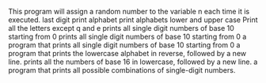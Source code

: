 This program will assign a random number to the variable n each time it is executed. 
last digit
print alphabet
print alphabets lower and upper case
Print all the letters except q and e
prints all single digit numbers of base 10 starting from 0
 prints all single digit numbers of base 10 starting from 0
a program that prints all single digit numbers of base 10 starting from 0
a program that prints the lowercase alphabet in reverse, followed by a new line.
prints all the numbers of base 16 in lowercase, followed by a new line.
a program that prints all possible combinations of single-digit numbers.
